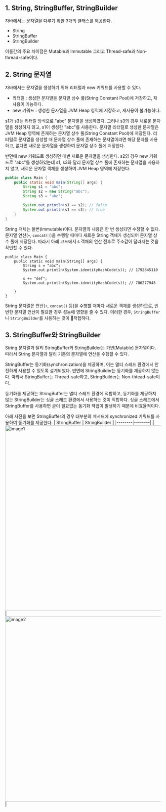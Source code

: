 ## 1. String, StringBuffer, StringBuilder
자바에서는 문자열을 다루기 위한 3개의 클래스를 제공한다. 
- String
- StringBuffer
- StringBuilder

이들간의 주요 차이점은 Mutable과 Immutable 그리고 Thread-safe과 Non-thread-safe이다. 

## 2. String 문자열
자바에서는 문자열을 생성하기 위해 리터럴과 new 키워드를 사용할 수 있다. 
- 리터럴 : 생성한 문자열을 문자열 상수 풀(String Constant Pool)에 저장하고, 재사용이 가능하다.
- new 키워드 : 생성한 문자열을 JVM Heap 영역에 저장하고, 재사용이 불가능하다.

s1과 s3는 리터럴 방식으로 "abc" 문자열을 생성하였다. 그러나 s3의 경우 새로운 문자열을 생성하지 않고, s1이 생성한 "abc"를 사용한다. 문자열 리터럴로 생성한 문자열은 JVM Heap 영역에 존재하는 문자열 상수 풀(String Constant Pool)에 저장된다. 리터럴로 문자열을 생성할 때 문자열 상수 풀에 존재하는 문자열이라면 해당 문자를 사용하고, 없다면 새로운 문자열을 생성하여 문자열 상수 풀에 저장한다.

반면에 new 키워드로 생성하면 매번 새로운 문자열을 생성한다. s2의 경우 new 키워드로 "abc"를 생성하였는데 s1, s3와 달리 문자열 상수 풀에 존재하는 문자열을 사용하지 않고, 새로운 문자열 객체를 생성하여 JVM Heap 영역에 저장한다.
```java
public class Main {
    public static void main(String[] args) {
        String s1 = "abc";
        String s2 = new String("abc");
        String s3 = "abc";

        System.out.println(s1 == s2); // false
        System.out.println(s1 == s3); // true
    }
}
```

String 객체는 불변(Immutable)이다. 문자열의 내용은 한 번 생성되면 수정할 수 없다. 문자열 연산(`+`, `concat()`)을 수행할 때마다 새로운 String 객체가 생성되어 문자열 상수 풀에 저장된다. 따라서 아래 코드에서 s 객체의 연산 전후로 주소값이 달라지는 것을 확인할 수 있다.
```java
public class Main {
    public static void main(String[] args) {
        String s = "abc";
        System.out.println(System.identityHashCode(s)); // 1792845110

        s += "def";
        System.out.println(System.identityHashCode(s)); // 706277948

    }
}
```

String 문자열은 연산(`+`, `concat()` 등)을 수행할 때마다 새로운 객체를 생성하므로, 빈번한 문자열 연산이 필요한 경우 성능에 영향을 줄 수 있다. 이러한 경우, `StringBuffer`나 `StringBuilder`를 사용하는 것이 적합하다.

## 3. StringBuffer와 StringBuilder
String 문자열과 달리 StringBuffer와 StringBuilder는 가변(Mutable) 문자열이다. 따라서 String 문자열과 달리 기존의 문자열에 연산을 수행할 수 있다. 

StringBuffer는 동기화(synchronization)을 제공하며, 이는 멀티 스레드 환경에서 안전하게 사용할 수 있도록 설계되었다. 반면에 StringBuilder는 동기화를 제공하지 않는다. 따라서 StringBuffer는 Thread-safe하고, StringBuilder는 Non-thtead-safe이다. 

동기화를 제공하는 StringBuffer는 멀티 스레드 환경에 적합하고, 동기화를 제공하지 않는 StringBuilder는 싱글 스레드 환경에서 사용하는 것이 적합하다. 싱글 스레드에서 StringBuffer를 사용하면 굳이 필요없는 동기화 작업이 발생하기 때문에 비효율적이다.

아래 사진을 보면 StringBuffer의 경우 대부분의 메서드에 synchronized 키워드를 사용하여 동기화를 제공한다.
| StringBuffer | StringBuilder |
|--------|--------|
| <img width="600" alt="image1" src="https://github.com/user-attachments/assets/578a7838-666e-4ea2-a3bb-25ec466a69ba" /> | <img width="600" alt="image2" src="https://github.com/user-attachments/assets/9da4d777-5266-4c94-809c-2bb0b48cd046" /> |
